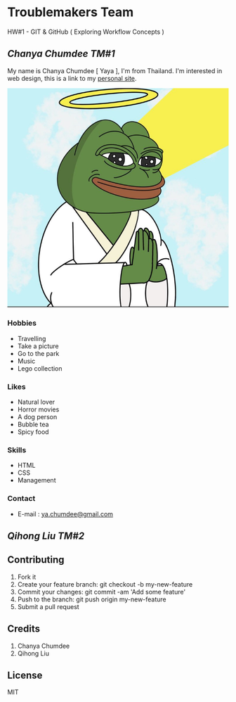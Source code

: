 # Troublemakers Team
HW#1 - GIT & GitHub ( Exploring Workflow Concepts )

## ***Chanya Chumdee TM#1***
My name is Chanya Chumdee [ Yaya ], I'm from Thailand. I'm interested in web design, this is a link to my [personal site](https://ychanya.github.io/Personal-site/).

![Pepe Frog](images/pepe.jpg)

### **Hobbies**
- Travelling
- Take a picture
- Go to the park
- Music
- Lego collection

### **Likes**
- Natural lover
- Horror movies
- A dog person
- Bubble tea
- Spicy food

### **Skills**
- HTML
- CSS
- Management

### **Contact**
- E-mail : ya.chumdee@gmail.com

## ***Qihong Liu TM#2***


## **Contributing**
1. Fork it
2. Create your feature branch: git checkout -b my-new-feature
3. Commit your changes: git commit -am 'Add some feature'
4. Push to the branch: git push origin my-new-feature
5. Submit a pull request 

## **Credits**
1. Chanya Chumdee
2. Qihong Liu

## **License**
MIT